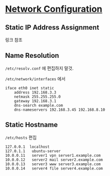# [Network Configuration](https://help.ubuntu.com/12.10/serverguide/network-configuration.html)

## Static IP Address Assignment

링크 참조

## Name Resolution

`/etc/resolv.conf` 에 편집하지 말것.

`/etc/network/interfaces` 에서

```
iface eth0 inet static
    address 192.168.3.3
    netmask 255.255.255.0
    gateway 192.168.3.1
    dns-search example.com
    dns-nameservers 192.168.3.45 192.168.8.10
```

## Static Hostname

`/etc/hosts` 편집

```
127.0.0.1  localhost
127.0.1.1	ubuntu-server
10.0.0.11	server1 vpn server1.example.com
10.0.0.12	server2 mail server2.example.com
10.0.0.13	server3 www server3.example.com
10.0.0.14	server4 file server4.example.com
```



